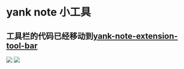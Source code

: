 # yank note 小工具

## 工具栏的代码已经移动到[yank-note-extension-tool-bar](https://github.com/andrew-asa/yank-note-extension-tool-bar)

![](https://github.com/andrew-asa/yank-note-extension-tools/blob/master/resource/img.png?raw=true)
![](https://github.com/andrew-asa/yank-note-extension-tools/blob/master/resource/img_1.png?raw=true)
